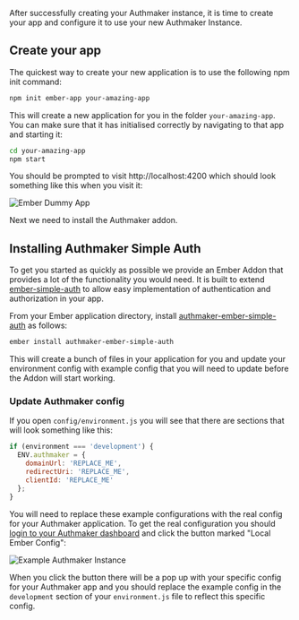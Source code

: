 After successfully creating your Authmaker instance, it is time to create your
app and configure it to use your new Authmaker Instance.

## Create your app

The quickest way to create your new application is to use the following npm init command:

```bash
npm init ember-app your-amazing-app
```

This will create a new application for you in the folder `your-amazing-app`. You can make sure that it has initialised correctly by navigating to that app and starting it:

```bash
cd your-amazing-app
npm start
```

You should be prompted to visit http://localhost:4200 which should look something like this when you visit it:

![Ember Dummy App](/images/dummy-app.png)

Next we need to install the Authmaker addon.

## Installing Authmaker Simple Auth

To get you started as quickly as possible we provide an Ember Addon that provides a lot of the functionality you would need. It is built to extend [ember-simple-auth](https://ember-simple-auth.com/) to allow easy implementation of authentication and authorization in your app.

From your Ember application directory, install [authmaker-ember-simple-auth](https://github.com/Authmaker/authmaker-ember-simple-auth) as follows:

```bash
ember install authmaker-ember-simple-auth
```

This will create a bunch of files in your application for you and update your environment config with example config that you will need to update before the Addon will start working.

### Update Authmaker config

If you open `config/environment.js` you will see that there are sections that will look something like this:


```javascript {data-filename=config/environment.js}
if (environment === 'development') {
  ENV.authmaker = {
    domainUrl: 'REPLACE_ME',
    redirectUri: 'REPLACE_ME',
    clientId: 'REPLACE_ME'
  };
}
```

You will need to replace these example configurations with the real config for your Authmaker application. To get the real configuration you should [login to your Authmaker dashboard](https://app.authmaker.com/instances) and click the button marked "Local Ember Config":

![Example Authmaker Instance](/images/instance.png)

When you click the button there will be a pop up with your specific config for your Authmaker app and you should replace the example config in the `development` section of your `environment.js` file to reflect this specific config.
